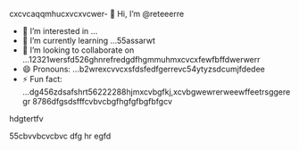 cxcvcaqqmhucxvcxvcwer- 👋 Hi, I’m @reteeerre
- 👀 I’m interested in ...
- 🌱 I’m currently learning ...55assarwt
- 💞️ I’m looking to collaborate on ...12321wersfd526ghnrefredgdfhgmmuhmxcvcxfewfbffdwerwerr
- 😄 Pronouns: ...b2wrexcvvcxsfdsfedfgerrevc54ytyzsdcumjfdedee
- ⚡ Fun fact: ...dg456zdsafshrt56222288hjmxcvbgfkj,xcvbgwewrerweewffeetrsggeregr
8786dfgsdsfffcvbvcbgfhgfgfbgfbfgcv
<!---rwecvnvb152955+dsfcxvchyw
reteeerre/reteeerre is a ✨ special ✨ repository because its123 `README.md` (this fi3le) appears on youffr GitrwerHgfbfgub prohrtfile8876dffxcvd.sdasfd
You can click the Preview link to take a look at your changes.пd4545sdf1sdf232162dfgdf
--->hdgtertfv
55cbvvbcvcbvc
dfg
hr
egfd
